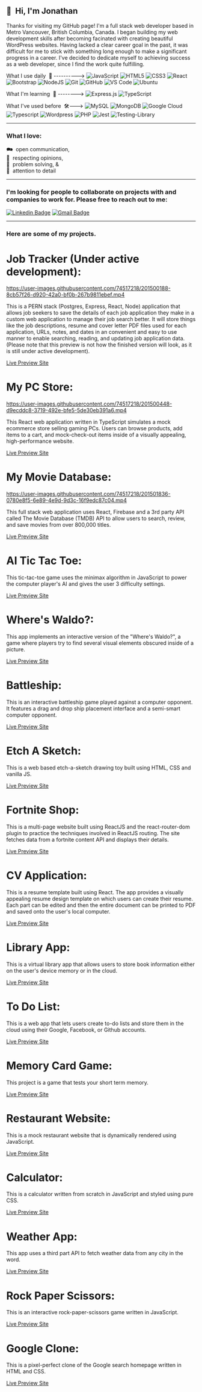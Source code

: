 <!-- All badges: https://dev.to/envoy_/150-badges-for-github-pnk -->
<!-- https://unicode-table.com/en/ -->

## 👋&nbsp; Hi, I'm Jonathan

Thanks for visiting my GitHub page! I'm a full stack web developer based in Metro Vancouver, British Columbia, Canada. I began building my web development skills after becoming facinated with creating beautiful WordPress websites. Having lacked a clear career goal in the past, it was difficult for me to stick with something long enough to make a significant progress in a career. I've decided to dedicate myself to achieving success as a web developer, since I find the work quite fulfilling.

What I use daily &nbsp;💪 ---------->&nbsp;![JavaScript](https://img.shields.io/badge/-JavaScript-black?style=plastic&logo=javascript)&nbsp;![HTML5](https://img.shields.io/badge/-HTML5-E34F26?style=plastic&logo=html5&logoColor=white)&nbsp;![CSS3](https://img.shields.io/badge/-CSS3-1572B6?style=plastic&logo=css3)&nbsp;![React](https://img.shields.io/badge/-React-black?style=plastic&logo=react)&nbsp;![Bootstrap](https://img.shields.io/badge/Bootstrap-563D7C?style=plastic&logo=bootstrap&logoColor=white)&nbsp;![NodeJS](https://img.shields.io/badge/node.js-6DA55F?style=plastic&logo=node.js&logoColor=white)&nbsp;![Git](https://img.shields.io/badge/-Git-black?style=plastic&logo=git)&nbsp;![GitHub](https://img.shields.io/badge/-GitHub-181717?style=plastic&logo=github)&nbsp;![VS Code](https://img.shields.io/badge/-VS%20Code-007ACC?style=plastic&logo=visual-studio-code)&nbsp;![Ubuntu](https://img.shields.io/badge/Ubuntu-E95420?style=plastic&logo=ubuntu&logoColor=white)

What I'm learning &nbsp;🌱 -------->&nbsp;![Express.js](https://img.shields.io/badge/express.js-%23404d59.svg?style=plastic&logo=express&logoColor=%2361DAFB)&nbsp;![TypeScript](https://img.shields.io/badge/PostgreSQL-316192?style=plastic&logo=postgresql&logoColor=white)

What I've used before &nbsp;🛠--->&nbsp;![MySQL](https://img.shields.io/badge/MySQL-00000F?style=plastic&logo=mysql&logoColor=white)&nbsp;![MongoDB](https://img.shields.io/badge/MongoDB-4EA94B?style=plastic&logo=mongodb&logoColor=white)&nbsp;![Google Cloud](https://img.shields.io/badge/Google_Cloud-4285F4?style=plastic&logo=google-cloud&logoColor=white)&nbsp;![Typescript](https://img.shields.io/badge/TypeScript-007ACC?style=plastic&logo=typescript&logoColor=white)&nbsp;![Wordpress](https://img.shields.io/badge/Wordpress-21759B?style=plastic&logo=wordpress&logoColor=white)&nbsp;![PHP](https://img.shields.io/badge/PHP-777BB4?style=plastic&logo=php&logoColor=white)&nbsp;![Jest](https://img.shields.io/badge/-jest-%23C21325?style=plastic&logo=jest&logoColor=white)&nbsp;![Testing-Library](https://img.shields.io/badge/-TestingLibrary-%23E33332?style=plastic&logo=testing-library&logoColor=white)&nbsp;

-----

### What I love:

🗪 &nbsp;open communication,  
🤝 &nbsp;respecting opinions,   
🙋 &nbsp;problem solving, &   
🔎 &nbsp;attention to  detail        

-----


### I'm looking for people to collaborate on projects with and companies to work for. Please free to reach out to me:

[![Linkedin Badge](https://img.shields.io/badge/-LinkedIn-blue?style=plastic&logo=Linkedin&logoColor=white&link=https://www.linkedin.com/in/jonro2955/)](https://www.linkedin.com/in/russell-salonen-721513216/)&nbsp;[![Gmail Badge](https://img.shields.io/badge/-Gmail-c14438?style=plastic&logo=Gmail&logoColor=white&link=mailto:russ.salonen@gmail.com)](mailto:jonro.2955@gmail.com)

-----

### Here are some of my projects.

# Job Tracker (Under active development): 
 
https://user-images.githubusercontent.com/74517218/201500188-8cb57f26-d920-42a0-bf0b-267b9811ebef.mp4

This is a PERN stack (Postgres, Express, React, Node) application that allows job seekers to save the details of each job application they make in a custom web application to manage their job search better. It will store things like the job descriptions, resume and cover letter PDF files used for each application, URLs, notes, and dates in an convenient and easy to use manner to enable searching, reading, and updating job application data. (Please note that this preview is not how the finished version will look, as it is still under active development).

[Live Preview Site](https://jonro2955.github.io/job-tracker-client/) 

# My PC Store: 

https://user-images.githubusercontent.com/74517218/201500448-d9ecddc8-3719-492e-bfe5-5de30eb391a6.mp4

This React web application written in TypeScript simulates a mock ecommerce store selling gaming PCs. Users can browse products, add items to a cart, and mock-check-out items inside of a visually appealing, high-performance website.

[Live Preview Site](https://jonro2955.github.io/my_pc_store/) 

# My Movie Database: 

https://user-images.githubusercontent.com/74517218/201501836-0780e8f5-6e89-4e9d-9d3c-16f9edc87c04.mp4

This full stack web application uses React, Firebase and a 3rd party API called The Movie Database (TMDB) API to allow users to search, review, and save
movies from over 800,000 titles.

[Live Preview Site](https://mmdb-97518.web.app) 

# AI Tic Tac Toe: 

This tic-tac-toe game uses the minimax algorithm in JavaScript to power the computer player's AI and gives the user 3 difficulty settings.

[Live Preview Site](https://jonro2955.github.io/odin_javascript_2_tictactoe/) 

# Where's Waldo?: 

This app implements an interactive version of the "Where's Waldo?", a game where players try to find several visual elements obscured inside of a picture.

[Live Preview Site](https://jonro2955.github.io/odin_javascript_11_wheres_waldo/) 

# Battleship: 

This is an interactive battleship game played against a computer opponent. It features a drag and drop ship placement interface and a semi-smart computer opponent.

[Live Preview Site](https://jonro2955.github.io/odin_javascript_7_battleship_2.0/) 

# Etch A Sketch: 

This is a web based etch-a-sketch drawing toy built using HTML, CSS and vanilla JS.

[Live Preview Site](https://jonro2955.github.io/odin_foundations_4_etch_a_sketch/) 

# Fortnite Shop: 

This is a multi-page website built using ReactJS and the react-router-dom plugin to practice the techniques involved in ReactJS routing. The site fetches data from a fortnite content API and displays their details.

[Live Preview Site](https://jonro2955.github.io/fortnite-shop-react-router-practice/) 

# CV Application: 

This is a resume template built using React. The app provides a visually appealing resume design template on which users can create their resume. Each part can be edited and then the entire document can be printed to PDF and saved onto the user's local computer.

[Live Preview Site](https://jonro2955.github.io/odin_javascript_8_cv_application/)

# Library App: 

This is a virtual library app that allows users to store book information either on the user's device memory or in the cloud. 

[Live Preview Site](https://jonro2955.github.io/odin_javaScript_1_library/) 

# To Do List: 

This is a web app that lets users create to-do lists and store them in the cloud using their Google, Facebook, or Github accounts.  

[Live Preview Site](https://jonro2955.github.io/odin_javascript_4_todo_list/) 

# Memory Card Game: 

This project is a game that tests your short term memory.  

[Live Preview Site](https://jonro2955.github.io/odin_javascript_9_memory_card/) 

# Restaurant Website: 

This is a mock restaurant website that is dynamically rendered using JavaScript.

[Live Preview Site](https://jonro2955.github.io/odin_javascript_3_restaurant_page/) 

# Calculator: 

This is a calculator written from scratch in JavaScript and styled using pure CSS.

[Live Preview Site](https://jonro2955.github.io/odin_foundations_5_calculator/) 

# Weather App: 

This app uses a third part API to fetch weather data from any city in the word.

[Live Preview Site](https://jonro2955.github.io/odin_javascript_5_weather_app/) 

# Rock Paper Scissors: 

This is an interactive rock-paper-scissors game written in JavaScript.

[Live Preview Site](https://jonro2955.github.io/odin_foundations_3_rock_paper_scissors/) 

# Google Clone: 

This is a pixel-perfect clone of the Google search homepage written in HTML and CSS.

[Live Preview Site](https://jonro2955.github.io/odin_foundations_2_google_homepage/) 

